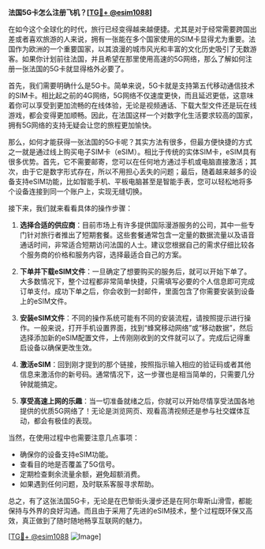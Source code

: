 **法国5G卡怎么注册飞机？[[TG💪+ @esim1088](https://t.me/s/esim1088)]**

在如今这个全球化的时代，旅行已经变得越来越便捷。尤其是对于经常需要跨国出差或者喜欢旅游的人来说，拥有一张能在多个国家使用的SIM卡显得尤为重要。法国作为欧洲的一个重要国家，以其浪漫的城市风光和丰富的文化历史吸引了无数游客。如果你计划前往法国，并且希望在那里使用高速的5G网络，那么了解如何注册一张法国的5G卡就显得格外必要了。

首先，我们需要明确什么是5G卡。简单来说，5G卡就是支持第五代移动通信技术的SIM卡。相比起之前的4G网络，5G网络不仅速度更快，而且延迟更低，这意味着你可以享受到更加流畅的在线体验，无论是视频通话、下载大型文件还是玩在线游戏，都会变得更加顺畅。因此，在法国这样一个对数字化生活要求较高的国家，拥有5G网络的支持无疑会让您的旅程更加愉快。

那么，如何才能获得一张法国的5G卡呢？其实方法有很多，但最方便快捷的方式之一就是通过线上购买电子SIM卡（eSIM）。相比于传统的实体SIM卡，eSIM具有很多优势。首先，它不需要邮寄，您可以在任何地方通过手机或电脑直接激活；其次，由于它是数字形式存在，所以不用担心丢失的问题；最后，随着越来越多的设备支持eSIM功能，比如智能手机、平板电脑甚至是智能手表，您可以轻松地将多个设备连接到同一个账户上，实现无缝切换。

接下来，我们就来看看具体的操作步骤：

1. **选择合适的供应商**：目前市场上有许多提供国际漫游服务的公司，其中一些专门针对旅行者推出了短期套餐。这些套餐通常包含一定量的数据流量以及语音通话时间，非常适合短期访问法国的人士。建议您根据自己的需求仔细比较各个服务商的价格和服务内容，选择最适合自己的方案。

2. **下单并下载eSIM文件**：一旦确定了想要购买的服务后，就可以开始下单了。大多数情况下，整个过程都非常简单快捷，只需填写必要的个人信息即可完成订单支付。成功下单之后，你会收到一封邮件，里面包含了你需要安装到设备上的eSIM文件。

3. **安装eSIM文件**：不同的操作系统可能有不同的安装流程，请按照提示进行操作。一般来说，打开手机设置界面，找到“蜂窝移动网络”或“移动数据”，然后选择添加新的eSIM配置文件，上传刚刚收到的文件就可以了。完成后记得重启设备以确保更改生效。

4. **激活eSIM**：回到刚才提到的那个链接，按照指示输入相应的验证码或者其他信息来激活你的新号码。通常情况下，这一步骤也是相当简单的，只需要几分钟就能搞定。

5. **享受高速上网的乐趣**：当一切准备就绪之后，你就可以开始尽情享受法国各地提供的优质5G网络了！无论是浏览网页、观看高清视频还是参与社交媒体互动，都会有极佳的表现。

当然，在使用过程中也需要注意几点事项：
- 确保你的设备支持eSIM功能。
- 查看目的地是否覆盖了5G信号。
- 定期检查剩余流量余额，避免超额消费。
- 如果遇到任何问题，及时联系客服寻求帮助。

总之，有了这张法国5G卡，无论是在巴黎街头漫步还是在阿尔卑斯山滑雪，都能保持与外界的良好沟通。而且由于采用了先进的eSIM技术，整个过程既环保又高效，真正做到了随时随地畅享互联网的魅力。

[[TG💪+ @esim1088](https://t.me/s/esim1088) ![Image](https://i.postimg.cc/4NQfJmqS/Snipaste-2025-05-13-00-14-12.png)]